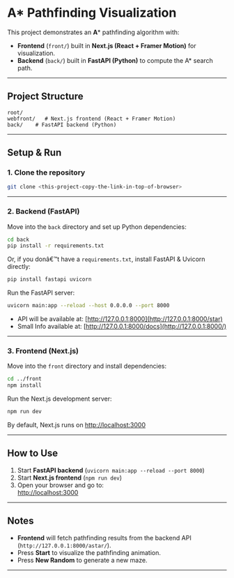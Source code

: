 # A* Pathfinding Visualization

This project demonstrates an **A*** pathfinding algorithm with:
- **Frontend** (`front/`) built in **Next.js (React + Framer Motion)** for visualization.  
- **Backend** (`back/`) built in **FastAPI (Python)** to compute the A* search path.  

---

## Project Structure
```
root/
webfront/   # Next.js frontend (React + Framer Motion)
back/    # FastAPI backend (Python)
```

---

## Setup & Run

### 1. Clone the repository
```bash
git clone <this-project-copy-the-link-in-top-of-browser>
```

---

### 2. Backend (FastAPI)
Move into the `back` directory and set up Python dependencies:

```bash
cd back
pip install -r requirements.txt
```

Or, if you donâ€™t have a `requirements.txt`, install FastAPI & Uvicorn directly:
```bash
pip install fastapi uvicorn
```

Run the FastAPI server:
```bash
uvicorn main:app --reload --host 0.0.0.0 --port 8000
```

- API will be available at: [http://127.0.0.1:8000](http://127.0.0.1:8000/star)  
- Small Info available at: [http://127.0.0.1:8000/docs](http://127.0.0.1:8000/)

---

### 3. Frontend (Next.js)
Move into the `front` directory and install dependencies:

```bash
cd ../front
npm install
```

Run the Next.js development server:
```bash
npm run dev
```

By default, Next.js runs on [http://localhost:3000](http://localhost:3000)

---

## How to Use
1. Start **FastAPI backend** (`uvicorn main:app --reload --port 8000`)  
2. Start **Next.js frontend** (`npm run dev`)  
3. Open your browser and go to:  
    [http://localhost:3000](http://localhost:3000)

---

## Notes
- **Frontend** will fetch pathfinding results from the backend API (`http://127.0.0.1:8000/astar/`).  
- Press **Start** to visualize the pathfinding animation.  
- Press **New Random** to generate a new maze.  

---
